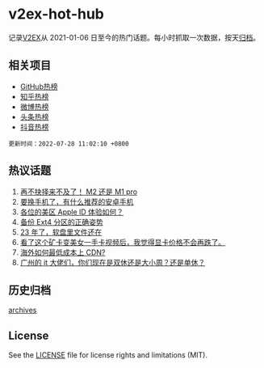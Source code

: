 # v2ex-hot-hub

 记录[V2EX](https://www.v2ex.com/)从 2021-01-06 日至今的热门话题。每小时抓取一次数据，按天[归档](archives)。
 
 ## 相关项目

- [GitHub热榜](https://github.com/lonnyzhang423/github-hot-hub)
- [知乎热榜](https://github.com/lonnyzhang423/zhihu-hot-hub)
- [微博热榜](https://github.com/lonnyzhang423/weibo-hot-hub)
- [头条热榜](https://github.com/lonnyzhang423/toutiao-hot-hub)
- [抖音热榜](https://github.com/lonnyzhang423/douyin-hot-hub)


 `更新时间：2022-07-28 11:02:10 +0800`

## 热议话题

1. [再不抉择来不及了！ M2 还是 M1 pro](https://www.v2ex.com/t/869141)
1. [要换手机了，有什么推荐的安卓手机](https://www.v2ex.com/t/869035)
1. [各位的美区 Apple ID 体验如何？](https://www.v2ex.com/t/869074)
1. [备份 Ext4 分区的正确姿势](https://www.v2ex.com/t/869026)
1. [23 年了，软盘里文件还在](https://www.v2ex.com/t/869073)
1. [看了这个矿卡变美女一手卡视频后，我觉得显卡价格不会再跌了。](https://www.v2ex.com/t/869060)
1. [海外如何最低成本上 CDN?](https://www.v2ex.com/t/869076)
1. [广州的 it 大佬们，你们现在是双休还是大小周？还是单休？](https://www.v2ex.com/t/868998)

## 历史归档

[archives](archives)

## License

See the [LICENSE](LICENSE) file for license rights and limitations (MIT).
